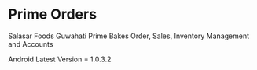 # Prime Orders

Salasar Foods Guwahati Prime Bakes Order, Sales, Inventory Management and Accounts

Android Latest Version = 1.0.3.2
